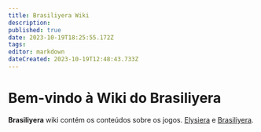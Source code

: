 ```yaml
---
title: Brasiliyera Wiki
description: 
published: true
date: 2023-10-19T18:25:55.172Z
tags: 
editor: markdown
dateCreated: 2023-10-19T12:48:43.733Z
---
```


# Bem-vindo à Wiki do Brasiliyera

**Brasiliyera** wiki contém os conteúdos sobre os jogos. [Elysiera](https://elysiera.com) e [Brasiliyera](https://brasiliyera.com).
